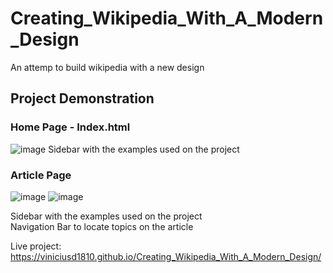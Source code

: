 # Creating_Wikipedia_With_A_Modern_Design
An attemp to build wikipedia with a new design

## Project Demonstration
### Home Page - Index.html
![image](https://github.com/user-attachments/assets/36b3ad6e-3153-4b5c-a072-7fbb02cf8791)
Sidebar with the examples used on the project

### Article Page 
![image](https://github.com/user-attachments/assets/d90c20f4-1dc0-4f91-8922-6fad8dfcbca5)
![image](https://github.com/user-attachments/assets/c16e696b-45f5-4252-9c93-6c9b75f78f4d)

Sidebar with the examples used on the project <br/>
Navigation Bar to locate topics on the article

Live project: https://viniciusd1810.github.io/Creating_Wikipedia_With_A_Modern_Design/
